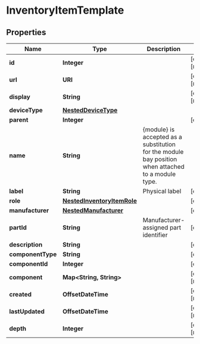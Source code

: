 

# InventoryItemTemplate


## Properties

| Name | Type | Description | Notes |
|------------ | ------------- | ------------- | -------------|
|**id** | **Integer** |  |  [optional] [readonly] |
|**url** | **URI** |  |  [optional] [readonly] |
|**display** | **String** |  |  [optional] [readonly] |
|**deviceType** | [**NestedDeviceType**](NestedDeviceType.md) |  |  |
|**parent** | **Integer** |  |  [optional] |
|**name** | **String** |  {module} is accepted as a substitution for the module bay position when attached to a module type.  |  |
|**label** | **String** | Physical label |  [optional] |
|**role** | [**NestedInventoryItemRole**](NestedInventoryItemRole.md) |  |  [optional] |
|**manufacturer** | [**NestedManufacturer**](NestedManufacturer.md) |  |  [optional] |
|**partId** | **String** | Manufacturer-assigned part identifier |  [optional] |
|**description** | **String** |  |  [optional] |
|**componentType** | **String** |  |  [optional] |
|**componentId** | **Integer** |  |  [optional] |
|**component** | **Map&lt;String, String&gt;** |  |  [optional] [readonly] |
|**created** | **OffsetDateTime** |  |  [optional] [readonly] |
|**lastUpdated** | **OffsetDateTime** |  |  [optional] [readonly] |
|**depth** | **Integer** |  |  [optional] [readonly] |



